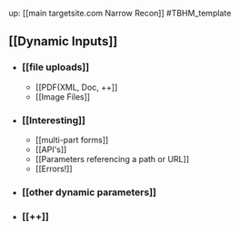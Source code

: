 up: [[main targetsite.com Narrow Recon]]
#TBHM_template 
## [[Dynamic Inputs]]
- ### [[file uploads]]
	- [[PDF(XML, Doc, ++]]
	- [[Image Files]]
- ### [[Interesting]]
	- [[multi-part forms]]
	- [[API's]]
	- [[Parameters referencing a path or URL]]
	- [[Errors!]]
- ### [[other dynamic parameters]]
- ### [[++]]
